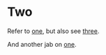 # Two

Refer to [one](../one.md), but also
see [three](../three.md#hi).

And another jab on [one](/one.md#one).

